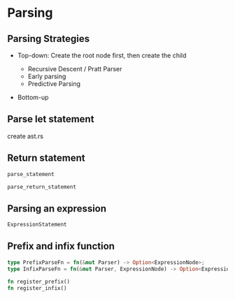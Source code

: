 # Parsing

## Parsing Strategies

- Top-down: Create the root node first, then create the child

  - Recursive Descent / Pratt Parser
  - Early parsing
  - Predictive Parsing

- Bottom-up

## Parse let statement

create ast.rs

## Return statement

```rust
parse_statement

parse_return_statement
```

## Parsing an expression

```rust
ExpressionStatement
```

## Prefix and infix function

```rust
type PrefixParseFn = fn(&mut Parser) -> Option<ExpressionNode>;
type InfixParseFn = fn(&mut Parser, ExpressionNode) -> Option<ExpressionNode>;

fn register_prefix()
fn register_infix()
```
